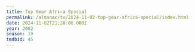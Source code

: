 ```yaml
---
title: Top Gear Africa Special
permalink: /almanac/tv/2024-11-02-top-gear-africa-special/index.html
date: 2024-11-02T21:28:00.000Z
year: 2002
season: 19
tmdbid: 45
---
```


